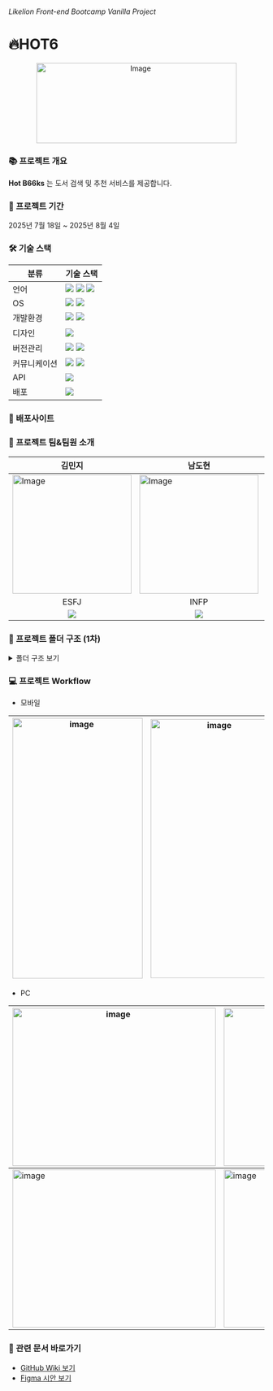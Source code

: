 ###### <i>Likelion Front-end Bootcamp Vanilla Project</i>

# 🔥HOT6
<div align="center"><img width="394" height="158" alt="Image" src="https://github.com/user-attachments/assets/68f72907-6318-481d-8297-d47cdf7cb7b5" /></div>

### 📚 프로젝트 개요
**Hot B66ks** 는 도서 검색 및 추천 서비스를 제공합니다.

### 📆 프로젝트 기간
2025년 7월 18일 ~ 2025년 8월 4일

### 🛠️ 기술 스택
| 분류         | 기술 스택                 |
| ------------ | --------------------------|
| 언어         |  <img src="https://img.shields.io/badge/HTML5-E34F26?style=flat-square&logo=html5&logoColor=white"/> <img src="https://img.shields.io/badge/CSS-1572B6?style=flat-square&logo=css3&logoColor=white"/> <img src="https://img.shields.io/badge/JavaScript-F7DF1E?style=flat-square&logo=javascript&logoColor=black"/> |
| OS          | <img src="https://img.shields.io/badge/Windows-1572B6?style=flat-square&logo=windows&logoColor=white"/> <img src="https://img.shields.io/badge/macOS-000000?style=flat-square&logo=apple&logoColor=white"/> |
| 개발환경     | <img src="https://img.shields.io/badge/Visual Studio Code-00B2E3?style=flat-square&logo=vscode&logoColor=white"/> <img src="https://img.shields.io/badge/Vite-646CFF?style=flat-square&logo=vite&logoColor=white"/> |
| 디자인       | <img src="https://img.shields.io/badge/Figma-F24E1E?style=flat-square&logo=figma&logoColor=white"/> |
| 버전관리     | <img src="https://img.shields.io/badge/GitHub-181717?style=flat-square&logo=GitHub&logoColor=white"/> <img src="https://img.shields.io/badge/Git-F05032?style=flat-square&logo=git&logoColor=white"/> |
| 커뮤니케이션 | <img src="https://img.shields.io/badge/Discord-5865F2?style=flat-square&logo=discord&logoColor=white"/> <img src="https://img.shields.io/badge/Notion-000000?style=flat-square&logo=notion&logoColor=white"/> |
| API        | <img src="https://img.shields.io/badge/NAVER-03C75A?style=flat-square&logo=naver&logoColor=white"/> |
| 배포        | <img src="https://img.shields.io/badge/Vercel-000000?style=flat-square&logo=Vercel&logoColor=white"/> |

### 🔗 배포사이트


### 🔰 프로젝트 팀&팀원 소개
| 김민지 | 남도현 | 박철순 | 정윤서 | 
| ------ | ----- | ------ | ----- | 
| <img width="234" height="234" alt="Image" src="https://github.com/user-attachments/assets/48d8c0f5-3e7d-4137-8f48-55835fdac18c" /> | <img width="234" height="234" alt="Image" src="https://github.com/user-attachments/assets/4a5f274d-4636-4957-826d-54d66552a9e1" /> | <img width="234" height="234" alt="Image" src="https://github.com/user-attachments/assets/c8ba88bc-f55c-4e52-a3c2-070a1c5c0381" /> | <img width="234" height="234" alt="Image" src="https://github.com/user-attachments/assets/9600a4f8-d752-4cc9-875a-ad0c76c48882" /> |
| <div align="center">ESFJ</div> | <div align="center">INFP</div> | <div align="center">ISTP</div> | <div align="center">ENTJ<div> | 
| <div align="center">[<img src="https://img.shields.io/badge/GitHub-181717?style=flat-square&logo=GitHub&logoColor=white"/>](https://github.com/minji-kim0524)</div> | <div align="center">[<img src="https://img.shields.io/badge/GitHub-181717?style=flat-square&logo=GitHub&logoColor=white"/>](https://github.com/dohyeon0709)</div> | <div align="center">[<img src="https://img.shields.io/badge/GitHub-181717?style=flat-square&logo=GitHub&logoColor=white"/>](https://github.com/cjftns)</div> | <div align="center">[<img src="https://img.shields.io/badge/GitHub-181717?style=flat-square&logo=GitHub&logoColor=white"/>](https://github.com/yoonseo23)</div> | 

### 📂 프로젝트 폴더 구조 (1차)
<details> 
<summary>폴더 구조 보기</summary>
  
```
🔥 **HOT6**
├── 📁 .github
├── 📁 .vscode
├── 📁 dist
│   ├── 📁 assets
│   ├── 📁 favicon
│   ├── 📁 logos
│   ├── 📁 src
│   ├── index.html
├── 📁 node_modules
├── 🌐 public
│   ├── 📁 favicon
│   ├── 📁 logos
├── 📁 src
│   ├── 📁 assets
│   │   ├── 📁 images
│   │   │   ├── 📁 about
│   │   │   ├── 📁 author
│   │   │   ├── 📁 bg
│   │   │   ├── 📁 icons
│   │   │   ├── 📁 landing
│   │   │   └── 📁 others
│   │   └── 📁 styles
│   │   │   ├── 📁 common
│   │   │   │   ├── a11y.css
│   │   │   │   ├── animation.css
│   │   │   │   ├── base.css
│   │   │   │   ├── modern-reset.css
│   │   │   │   ├── normalize.css
│   │   │   │   └── theme.css
│   ├── 📁 components
│   │   ├── 📁 book-modal
│   │   ├── 📁 button
│   │   ├── 📁 card
│   │   ├── 📁 footer
│   │   ├── 📁 go-to-top
│   │   ├── 📁 header
│   │   ├── 📁 navigation-bar
│   │   ├── 📁 profile-card
│   │   └── 📁 searchbar
│   ├── 📁 pages
│   │   ├── 📁 about
│   │   ├── 📁 author
│   │   ├── 📁 favorites
│   │   ├── 📁 home
│   │   ├── 📁 landing
│   │   └── 📁 main-page
│   ├── 📁 utils
│   ├── main.js
│   ├── main.css
├── .editorconfig
├── .gitattributes
├── .gitignore
├── .npmrc
├── .prettierrc.cjs
├── eslint.config.mjs
├── index.html
├── package.json
├── pnpm-lock.yami
├── pnpm-workspace.yami
├── README.md   
└── vite.config.js                 
```
</details>

### 💻 프로젝트 Workflow
- 모바일
  
| <img width="256" height="513" alt="image" src="https://github.com/user-attachments/assets/cd6ea961-b1f3-475b-81fb-30a17a2607ba" />| <img width="254" height="510" alt="image" src="https://github.com/user-attachments/assets/c2add22c-7fb3-40b0-ad00-625eb893fc5c" /> |<img width="252" height="511" alt="image" src="https://github.com/user-attachments/assets/1e3f55c7-e408-48bd-b90a-7df83e4d375a" /> | <img width="256" height="513" alt="image" src="https://github.com/user-attachments/assets/b47459b1-9862-4cfd-a1cf-6c8c1e41d2d0" />| <img width="256" height="513" alt="image" src="https://github.com/user-attachments/assets/961c15a6-1af4-4c72-b780-7d6dc4fda9d3" />| <img width="256" height="513" alt="image" src="https://github.com/user-attachments/assets/f9611fe4-4aca-4b74-97d4-137309e7be5c" /> |
| ------ | ----- | ------ | ----- | ----- | ----- |

- PC

| <img width="400" height="311" alt="image" src="https://github.com/user-attachments/assets/5e5d6ec0-396c-4b15-928c-faf8365c0219" />| <img width="400" height="311" alt="image" src="https://github.com/user-attachments/assets/340cb0d7-3af4-40d3-b817-4620c25a730c" />| <img width="400" height="311" alt="image" src="https://github.com/user-attachments/assets/afacc15a-bc2f-4e3a-b4bb-80d71c2f509d" />| 
| ------ | ----- | ------ |
| <img width="400" height="311" alt="image" src="https://github.com/user-attachments/assets/326abe28-4d72-4bbf-b2cf-bd7a58f4d9f3" />| <img width="400" height="311" alt="image" src="https://github.com/user-attachments/assets/5a3ecfc0-551c-49a3-aab2-01fe7a9676dc" />| <img width="400" height="311" alt="image" src="https://github.com/user-attachments/assets/fd963897-ed5f-4695-8049-bfdbc188ed93" />|

### 📖 관련 문서 바로가기
 - [GitHub Wiki 보기](https://github.com/FRONTENDBOOTCAMP-14th/HOT6/wiki)
 - [Figma 시안 보기](https://www.figma.com/design/jCqf0j00AX1X4N84sP6PU1/Untitled?node-id=0-1&p=f&t=MZFLIiBl9p5syk7T-0)
